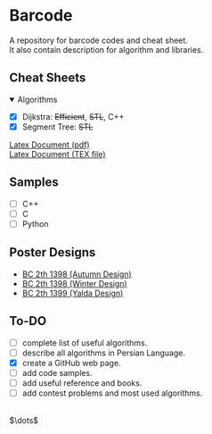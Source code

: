 # Barcode

A repository for barcode codes and cheat sheet.<br>
It also contain description for algorithm and libraries.


## Cheat Sheets

<details open>
<summary> Algorithms </summary>

- [x] Dijkstra: ~~Efficient~~, ~~STL~~, C++
- [x] Segment Tree: ~~STL~~

</details>

[Latex Document (pdf)](Cheat%20Sheet/Main%20Document/Barcode.pdf)
<br>
[Latex Document (TEX file)](Cheat%20Sheet/Main%20Document/Barcode.pdf)

## Samples

- [ ] C++
- [ ] C
- [ ] Python

## Poster Designs

- [BC 2th 1398 (Autumn Design)](Extera/Poster/Barcode%20Poster%20(Autumn%20Design%201398))
- [BC 2th 1398 (Winter Design)](Extera/Poster/Barcode%20Poster%20(Autumn%20Design%201398))
- [BC 2th 1399 (Yalda Design)](Extera/Poster/Barcode%20Poster%20(Yalda%20Design%201399))

## To-DO
- [ ] complete list of useful algorithms.
- [ ] describe all algorithms in Persian Language.
- [x] create a GitHub web page.
- [ ] add code samples.
- [ ] add useful reference and books.
- [ ] add contest problems and most used algorithms.
<br>
$\dots$
